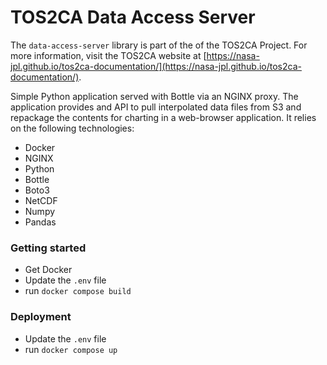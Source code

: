 # TOS2CA Data Access Server

The ``data-access-server`` library is part of the of the TOS2CA Project. For more information, visit the TOS2CA website at [https://nasa-jpl.github.io/tos2ca-documentation/](https://nasa-jpl.github.io/tos2ca-documentation/).

Simple Python application served with Bottle via an NGINX proxy. The application provides and API to pull interpolated data files from S3 and repackage the contents for charting in a web-browser application. It relies on the following technologies:

- Docker
- NGINX
- Python
- Bottle
- Boto3
- NetCDF
- Numpy
- Pandas

### Getting started

- Get Docker
- Update the `.env` file
- run `docker compose build`

### Deployment

- Update the `.env` file
- run `docker compose up`
